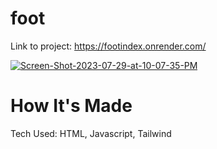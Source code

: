 # foot

Link to project: https://footindex.onrender.com/ 


<a href="https://ibb.co/cvBy0z9"><img src="https://i.ibb.co/0X7nTPL/Screen-Shot-2023-07-29-at-10-07-35-PM.png" alt="Screen-Shot-2023-07-29-at-10-07-35-PM" border="0"></a>

# How It's Made

Tech Used: HTML, Javascript, Tailwind

